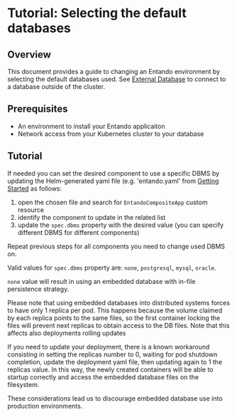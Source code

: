 # Tutorial: Selecting the default databases

## Overview

This document provides a guide to changing an Entando environment by selecting the default databases used. 
See [External Database](./external-database/) to connect to a database outside of the cluster.

## Prerequisites

-   An environment to install your Entando applicaiton
-   Network access from your Kubernetes cluster to your database

## Tutorial

If needed you can set the desired component to use a specific DBMS by updating the Helm-generated yaml file (e.g. 'entando.yaml' from [Getting Started](/docs/getting-started]) as follows:

1. open the chosen file and search for `EntandoCompositeApp` custom resource
2. identify the component to update in the related list
3. update the `spec.dbms` property with the desired value (you can specify different DBMS for different components)

Repeat previous steps for all components you need to change used DBMS on.

Valid values for `spec.dbms` property are: `none`, `postgresql`, `mysql`, `oracle`.

`none` value will result in using an embedded database with in-file persistence strategy.

Please note that using embedded databases into distributed systems forces to have only 1 replica per pod.
This happens because the volume claimed by each replica points to the same files, 
so the first container locking the files will prevent next replicas to obtain access to the DB files. 
Note that this affects also deployments rolling updates

If you need to update your deployment, there is a known workaround consisting in setting the replicas number to 0, waiting for pod shutdown completion, update the deployment yaml file, then updating again to 1 the replicas value. In this way, the newly created containers will be able to startup correctly and access the embedded database files on the filesystem.

These considerations lead us to discourage embedded database use into production environments.
